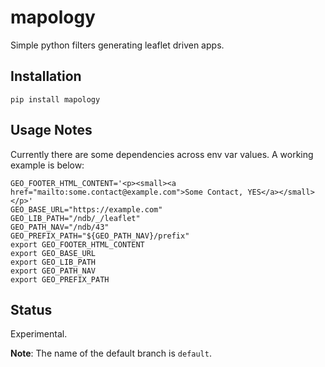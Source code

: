 # mapology

Simple python filters generating leaflet driven apps.

## Installation

`pip install mapology`

## Usage Notes

Currently there are some dependencies across env var values. A working example is below:

```
GEO_FOOTER_HTML_CONTENT='<p><small><a href="mailto:some.contact@example.com">Some Contact, YES</a></small></p>'
GEO_BASE_URL="https://example.com"
GEO_LIB_PATH="/ndb/_/leaflet"
GEO_PATH_NAV="/ndb/43"
GEO_PREFIX_PATH="${GEO_PATH_NAV}/prefix"
export GEO_FOOTER_HTML_CONTENT
export GEO_BASE_URL
export GEO_LIB_PATH
export GEO_PATH_NAV
export GEO_PREFIX_PATH
```

## Status

Experimental.


**Note**: The name of the default branch is `default`.
